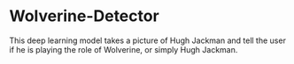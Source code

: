 # Wolverine-Detector
This deep learning model takes a picture of Hugh Jackman and tell the user if he is playing the role of Wolverine, or simply Hugh Jackman.

